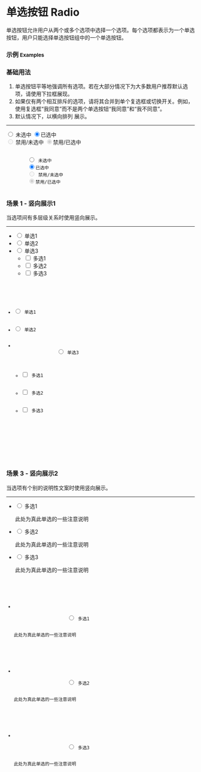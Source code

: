 # 单选按钮 Radio

单选按钮允许用户从两个或多个选项中选择一个选项。每个选项都表示为一个单选按钮，用户只能选择单选按钮组中的一个单选按钮。

### 示例 <small>Examples</small>

<div class="bs-example">
    <div class="content">
        <h3>基础用法</h3>
        <ol>
            <li>单选按钮平等地强调所有选项。若在大部分情况下为大多数用户推荐默认选项，请使用下拉框展现。</li>
			<li>如果仅有两个相互排斥的选项，请将其合并到单个复选框或切换开关。例如，使用复选框“我同意”而不是两个单选按钮“我同意”和“我不同意”。</li>
			<li>默认情况下，以横向排列 展示。</li>
        </ol>
        <hr>
        <div>
        	<label><input type="radio"> 未选中</label>
        	<label><input type="radio" checked>已选中</label>
        </div>
        <div>
        	<label><input type="radio" disabled> 禁用/未选中</label>
        	<label><input type="radio" checked disabled>禁用/已选中</label>
        </div>
    </div>
    <pre><code class="hljs html">
        <label><input type="radio"> 未选中</label>
    	<label><input type="radio" checked>已选中</label>
    	<label><input type="radio" disabled> 禁用/未选中</label>
    	<label><input type="radio" checked disabled>禁用/已选中</label>
    </code></pre>
</div>

<div class="bs-example">
    <div class="content">
        <h3>场景 1 - 竖向展示1</h3>
        <p>当选项间有多层级关系时使用竖向展示。</p>
        <hr>
        <ul class="checklist">
            <li><label><input type="radio" name="sss"> 单选1</label></li>
            <li><label><input type="radio" name="sss"> 单选2</label></li>
            <li>
                <label><input type="radio" name="sss"> 单选3</label>
                <ul class="checklist">
                    <li><label><input type="checkbox"> 多选1</label></li>
                    <li><label><input type="checkbox"> 多选2</label></li>
                    <li><label><input type="checkbox"> 多选3</label></li>
                </ul>
            </li>
        </ul>
    </div>
    <pre><code class="hljs html">
        <ul class="checklist">
            <li><label><input type="radio" name="sss"> 单选1</label></li>
            <li><label><input type="radio" name="sss"> 单选2</label></li>
            <li>
                <label><input type="radio" name="sss"> 单选3</label>
                <ul class="checklist">
                    <li><label><input type="checkbox"> 多选1</label></li>
                    <li><label><input type="checkbox"> 多选2</label></li>
                    <li><label><input type="checkbox"> 多选3</label></li>
                </ul>
            </li>
        </ul>
    </code></pre>
</div>

<div class="bs-example">
    <div class="content">
        <h3>场景 3 - 竖向展示2</h3>
        <p>当选项有个别的说明性文案时使用竖向展示。</p>
        <hr>
        <ul class="checklist">
            <li>
                <label>
                    <input type="radio" name="sss"> 多选1
                    <p class="desc">此处为真此单选的一些注意说明</p>
                </label>
            </li>
            <li>
                <label>
                    <input type="radio" name="sss"> 多选2
                    <p class="desc">此处为真此单选的一些注意说明</p>
                </label>
            </li>
            <li>
                <label>
                    <input type="radio" name="sss"> 多选3
                    <p class="desc">此处为真此单选的一些注意说明</p>
                </label>
            </li>
        </ul>
    </div>
    <pre><code class="hljs html">
    	<ul class="checklist">
            <li>
                <label>
                    <input type="radio" name="sss"> 多选1
                    <p class="desc">此处为真此单选的一些注意说明</p>
                </label>
            </li>
            <li>
                <label>
                    <input type="radio" name="sss"> 多选2
                    <p class="desc">此处为真此单选的一些注意说明</p>
                </label>
            </li>
            <li>
                <label>
                    <input type="radio" name="sss"> 多选3
                    <p class="desc">此处为真此单选的一些注意说明</p>
                </label>
            </li>
        </ul>
    </code></pre>
</div>
